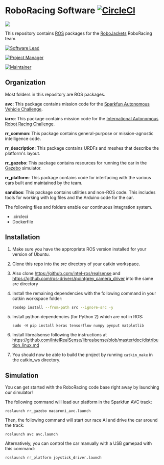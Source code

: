 # RoboRacing Software [![CircleCI](https://circleci.com/gh/RoboJackets/roboracing-software.svg?style=svg)](https://circleci.com/gh/RoboJackets/roboracing-software)

<img src="https://raw.githubusercontent.com/wiki/RoboJackets/roboracing-software/images/buzz_bigoli.jpg" style="max-height=400px;">

This repository contains [ROS](http://ros.org) packages for the [RoboJackets](http://robojackets.org) RoboRacing team.

[![Software Lead](https://img.shields.io/badge/Software%20Lead-Evan%20Bretl-blue.svg)](https://github.com/ebretl)

[![Project Manager](https://img.shields.io/badge/Project%20Manager-Varun%20Madabushi-blue.svg)](https://github.com/varunm99)

[![Maintainer](https://img.shields.io/badge/Maintainer-Matthew%20Barulic-blue.svg)](https://github.com/barulicm)

## Organization

Most folders in this repository are ROS packages.

**avc**: This package contains mission code for the [Sparkfun Autonomous Vehicle Challenge](http://avc.sparkfun.com).

**iarrc**: This package contains mission code for the [International Autonomous Robot Racing Challenge](http://robotracing.wordpress.com).

**rr_common**: This package contains general-purpose or mission-agnostic intelligence code.

**rr_description**: This package contains URDFs and meshes that describe the platform's layout.

**rr_gazebo**: This package contains resources for running the car in the [Gazebo](http://gazebosim.org) simulator.

**rr_platform**: This package contains code for interfacing with the various cars built and maintained by the team.

**sandbox**: This package contains utilities and non-ROS code. This includes tools for working with log files and the Arduino code for the car.

The following files and folders enable our continuous integration system.

* .circleci
* Dockerfile

## Installation

1. Make sure you have the appropriate ROS version installed for your version of Ubuntu.

2. Clone this repo into the _src_ directory of your catkin workspace.

3. Also clone https://github.com/intel-ros/realsense and https://github.com/ros-drivers/pointgrey_camera_driver into the same _src_ directory

4. Install the remaining dependencies with the following command in your catkin workspace folder:

   ```sh
   rosdep install --from-path src --ignore-src -y
   ```

5. Install python dependencies (for Python 2) which are not in ROS:

   ```
   sudo -H pip install keras tensorflow numpy pynput matplotlib
   ```

6. Install librealsense following the instructions at https://github.com/IntelRealSense/librealsense/blob/master/doc/distribution_linux.md

7. You should now be able to build the project by running `catkin_make` in the catkin_ws directory.


## Simulation

You can get started with the RoboRacing code base right away by launching our simulator!

The following command will load our platform in the Sparkfun AVC track:
```
roslaunch rr_gazebo macaroni_avc.launch
```
Then, the following command will start our race AI and drive the car around the track:
```
roslaunch avc avc.launch
```
Alternatively, you can control the car manually with a USB gamepad with this command:
```
roslaunch rr_platform joystick_driver.launch
```

